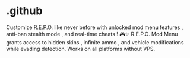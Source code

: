 # .github
Customize R.E.P.O. like never before with unlocked mod menu features , anti-ban stealth mode , and real-time cheats ! 🎮✨ R.E.P.O. Mod Menu grants access to hidden skins , infinite ammo , and vehicle modifications while evading detection. Works on all platforms without VPS.
